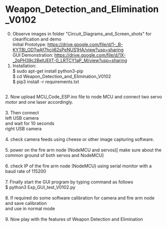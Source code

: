 # Weapon_Detection_and_Elimination_V0102
0. Observe images in folder "Circuit_Diagrams_and_Screen_shots" for clearification and demo <br>
  <t> Initial Prototype: https://drive.google.com/file/d/1-_B-KYTBl_ODTwAf7hcii62sPeNUS1HA/view?usp=sharing <br>
  <t> GUI Demonstration: https://drive.google.com/file/d/1X-_2pPH39c2BelUElIT-0_LRTCY1aP_M/view?usp=sharing <br>
1. Installation: <br>
  <t> $ sudo apt-get install python3-pip <br>
  <t> $ cd Weapon_Detection_and_Elimination_V0102 <br>
  <t> $ pip3 install -r requirements.txt <br>
<br>
2. Now upload MCU_Code_ESP.ino file to node MCU and connect two servo motor and one laser accordingly.<br>
<br>
3. Then connect <br>
    left USB camera<br>
  and wait for 10 seconds<br>
    right USB camera<br>
<br>
4. check camera feeds using cheese or other image capturing software.<br>
<br>
5. power on the fire arm node (NodeMCU and servos)[ make sure about the common ground of both servos and NodeMCU]<br>
<br>
6. check IP of the fire arm node (NodeMCU) using serial monitor with a baud rate of 115200<br>
<br>
7. Finally start the GUI program by typing command as follows <br>
  <t> $ python3 Exp_GUI_test_V0102.py<br>
<br>
8. If required do some software calibration for camera and fire arm node and save calibration <br>
   and use in normal mode<br>
<br>
9. Now play with the features of Weapon Detection and Elimination<br>
